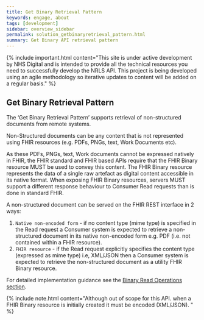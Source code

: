 ```yaml
---
title: Get Binary Retrieval Pattern
keywords: engage, about
tags: [development]
sidebar: overview_sidebar
permalink: solution_getbinaryretrieval_pattern.html
summary: Get Binary API retrieval pattern
---
```


{% include important.html content="This site is under active development by NHS Digital and is intended to provide all the technical resources you need to successfully develop the NRLS API. This project is being developed using an agile methodology so iterative updates to content will be added on a regular basis." %}


## Get Binary Retrieval Pattern ##

The ‘Get Binary Retrieval Pattern’ supports retrieval of non-structured documents from remote systems. 

Non-Structured documents can be any content that is not represented using FHIR resources (e.g. PDFs, PNGs, text, Work Documents etc). 

As these PDFs, PNGs, text, Work documents cannot be expressed natively in FHIR, the FHIR standard and FHIR based APIs require that the FHIR Binary resource MUST be used to convey this content. The FHIR Binary resource represents the data of a single raw artefact as digital content accessible in its native format. When exposing FHIR Binary resources, servers MUST support a different response behaviour to Consumer Read requests than is done in standard FHIR.

A non-structured document can be served on the FHIR REST interface in 2 ways:

1. `Native non-encoded form` - if no content type (mime type) is specified in the Read request a Consumer system is expected to retrieve a non-structured document in its native non-encoded form e.g. PDF (i.e. not contained within a FHIR resource). 
2. `FHIR resource` - if the Read request explicitly specifies the content type (expressed as mime type) i.e, XML/JSON then a Consumer system is expected to retrieve the non-structured document as a utility FHIR Binary resource. 


For detailed implementation guidance see the <a href="api_interaction_read.html">Binary Read Operations section</a>.




  {% include note.html content="Although out of scope for this API. when a FHIR Binary resource is initially created it must be encoded (XML/JSON). " %}


<!--
<p>The <code class="highlighter-rouge">Binary</code> whill be returned in a native format (i.e. not contained within a FHIR resource) if no MIME type is not specified, an appropriate MIME type is included or a wild card (<code class="highlighter-rouge">*/*</code>) is included within the request header.</p>
-->



<!--
The Get Unstructured Document API must follow the FHIR STU3 standard. So although a Binary resource can be retrieved from any url, a Provider server (FHIR Binary endpoint) MUST serve up the resource either as a FHIR binary resource or in its native non-encoded form on the rest interface. The default behaviour is that of the latter.
Read Request Headers



TBA:

There are situations where it is useful or required to handle pure binary content using the same framework as other resources. Typically, this is when the binary content is referred to from other FHIR Resources. Using the same framework means that the existing servers, security arrangements, code libraries etc. can handle additional related content. Typically, Binary resources are used for handling content such as:

- PDF Documents
- Images
- HL7 Structured Documents (e.g. CDA or FHIR Documents)
-->
<!--
<img src="images/solution/GetBinaryRetrievalRequest_Diagram.png" style="width:100%;max-width: 100%;">

-->
<!--
Common health related MIME types are listed below:

<table>
  <thead>
    <tr>
       <th>Image/Document Type</th>
       <th>MIME Type</th>
    </tr>
  </thead>
  <tbody>
    <tr>
      <td>html</td>
      <td>text/html</td>
    </tr>
    <tr>
      <td>pdf</td>
      <td>application/pdf</td>
    </tr>
    <tr>
      <td>dicom</td>
      <td>application/dicom</td>
    </tr>
    <tr>
      <td>png</td>
      <td>image/png</td>
    </tr>
    <tr>
      <td>jpg</td>
      <td>image/jpeg</td>
    </tr>
    <tr>
      <td>FHIR Documents</td>
      <td>application/xml+fhir or application/json+fhir</td>
    </tr>
  <tr>
      <td>openEHR</td>
      <td>application/vnd.openehr+json</td>
    </tr> 
  </tbody>
</table>
-->



